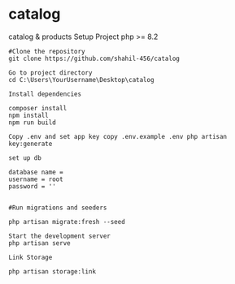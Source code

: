 # catalog
catalog & products
Setup Project
php >= 8.2


    #Clone the repository
    git clone https://github.com/shahil-456/catalog

    Go to project directory
    cd C:\Users\YourUsername\Desktop\catalog

    Install dependencies

    composer install
    npm install
    npm run build

    Copy .env and set app key copy .env.example .env php artisan key:generate

    set up db

    database name =
    username = root 
    password = ''


    #Run migrations and seeders

    php artisan migrate:fresh --seed

    Start the development server
    php artisan serve

    Link Storage

    php artisan storage:link

   














